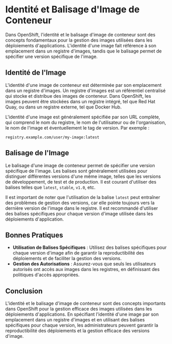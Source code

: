 # Identité et Balisage d'Image de Conteneur

Dans OpenShift, l'identité et le balisage d'image de conteneur sont des concepts fondamentaux pour la gestion des images utilisées dans les déploiements d'applications. L'identité d'une image fait référence à son emplacement dans un registre d'images, tandis que le balisage permet de spécifier une version spécifique de l'image.

## Identité de l'Image

L'identité d'une image de conteneur est déterminée par son emplacement dans un registre d'images. Un registre d'images est un référentiel centralisé qui stocke et distribue des images de conteneur. Dans OpenShift, les images peuvent être stockées dans un registre intégré, tel que Red Hat Quay, ou dans un registre externe, tel que Docker Hub.

L'identité d'une image est généralement spécifiée par son URL complète, qui comprend le nom du registre, le nom de l'utilisateur ou de l'organisation, le nom de l'image et éventuellement le tag de version. Par exemple :

```
registry.example.com/user/my-image:latest
```

## Balisage de l'Image

Le balisage d'une image de conteneur permet de spécifier une version spécifique de l'image. Les balises sont généralement utilisées pour distinguer différentes versions d'une même image, telles que les versions de développement, de test et de production. Il est courant d'utiliser des balises telles que `latest`, `stable`, `v1.0`, etc.

Il est important de noter que l'utilisation de la balise `latest` peut entraîner des problèmes de gestion des versions, car elle pointe toujours vers la dernière version de l'image dans le registre. Il est recommandé d'utiliser des balises spécifiques pour chaque version d'image utilisée dans les déploiements d'application.

## Bonnes Pratiques

- **Utilisation de Balises Spécifiques** : Utilisez des balises spécifiques pour chaque version d'image afin de garantir la reproductibilité des déploiements et de faciliter la gestion des versions.
- **Gestion des Autorisations** : Assurez-vous que seuls les utilisateurs autorisés ont accès aux images dans les registres, en définissant des politiques d'accès appropriées.

## Conclusion

L'identité et le balisage d'image de conteneur sont des concepts importants dans OpenShift pour la gestion efficace des images utilisées dans les déploiements d'applications. En spécifiant l'identité d'une image par son emplacement dans un registre d'images et en utilisant des balises spécifiques pour chaque version, les administrateurs peuvent garantir la reproductibilité des déploiements et la gestion efficace des versions d'image.